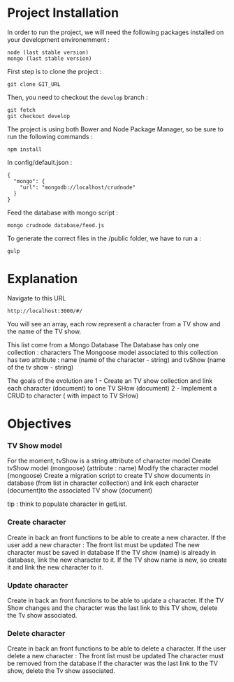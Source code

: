# Project Installation

In order to run the project, we will need the following packages installed on your development environemment :

```
node (last stable version)
mongo (last stable version)
```



First step is to clone the project :

```
git clone GIT_URL
```


Then, you need to checkout the `develop` branch  :

```
git fetch
git checkout develop
```

The project is using both Bower and Node Package Manager, so be sure to run the following commands :

```
npm install
```

In config/default.json :

```
{
  "mongo": {
    "url": "mongodb://localhost/crudnode"
  }
}

```

Feed the database with mongo script :

```
mongo crudnode database/feed.js
```

To generate the correct files in the /public folder, we have to run a :

```
gulp 
```

# Explanation

Navigate to this URL

```
http://localhost:3000/#/
```

You will see an array, each row represent a character from a TV show and the name of the TV show.

This list come from a Mongo Database
The Database has only one collection : characters
The Mongoose model associated to this collection has two attribute : name (name of the character - string) and tvShow (name of the tv show - string)

The goals of the evolution are
 1 -  Create an TV show collection and link each character (document) to one TV SHow (document)
 2 - Implement a CRUD to character ( with impact to TV SHow)



# Objectives

### TV Show model

For the moment, tvShow is a string attribute of character model
Create tvShow model (mongoose) (attribute : name)
Modify the character model (mongoose)
Create a migration script to create TV show documents in database (from list in character collection) and link each character (document)to the associated TV show (document)

tip : think to populate character in getList. 

### Create character

Create in back an front functions to be able to create a new character.
If the user add a new character :
The front list must be updated
The new character must be saved in database
If the TV show (name) is already in database, link the new character to it.
If the TV show name is new, so create it and link the new character to it.


### Update character

Create in back an front functions to be able to update a character.
If the TV Show changes and the character was the last link to this TV show, delete the Tv show associated.

### Delete character

Create in back an front functions to be able to delete a character.
If the user delete a new character : 
The front list must be updated
The character must be removed from the database
If the character was the last link to the TV show, delete the Tv show associated.











